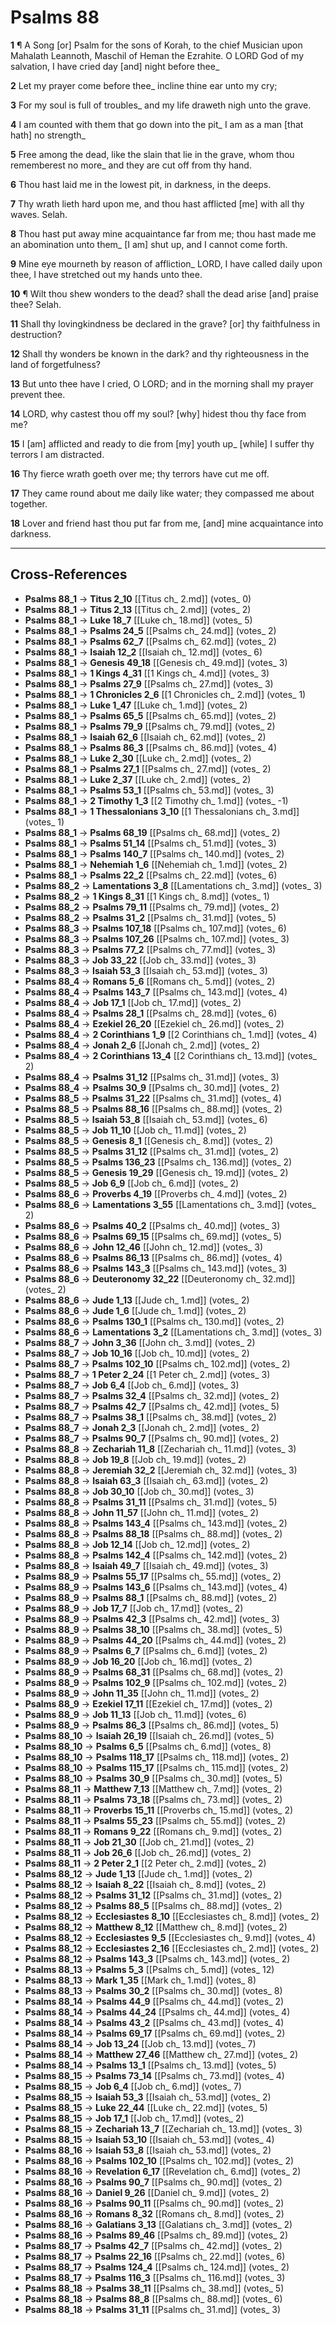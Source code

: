 # Psalms 88

**1** ¶ A Song [or] Psalm for the sons of Korah, to the chief Musician upon Mahalath Leannoth, Maschil of Heman the Ezrahite. O LORD God of my salvation, I have cried day [and] night before thee_

**2** Let my prayer come before thee_ incline thine ear unto my cry;

**3** For my soul is full of troubles_ and my life draweth nigh unto the grave.

**4** I am counted with them that go down into the pit_ I am as a man [that hath] no strength_

**5** Free among the dead, like the slain that lie in the grave, whom thou rememberest no more_ and they are cut off from thy hand.

**6** Thou hast laid me in the lowest pit, in darkness, in the deeps.

**7** Thy wrath lieth hard upon me, and thou hast afflicted [me] with all thy waves. Selah.

**8** Thou hast put away mine acquaintance far from me; thou hast made me an abomination unto them_ [I am] shut up, and I cannot come forth.

**9** Mine eye mourneth by reason of affliction_ LORD, I have called daily upon thee, I have stretched out my hands unto thee.

**10** ¶ Wilt thou shew wonders to the dead? shall the dead arise [and] praise thee? Selah.

**11** Shall thy lovingkindness be declared in the grave? [or] thy faithfulness in destruction?

**12** Shall thy wonders be known in the dark? and thy righteousness in the land of forgetfulness?

**13** But unto thee have I cried, O LORD; and in the morning shall my prayer prevent thee.

**14** LORD, why castest thou off my soul? [why] hidest thou thy face from me?

**15** I [am] afflicted and ready to die from [my] youth up_ [while] I suffer thy terrors I am distracted.

**16** Thy fierce wrath goeth over me; thy terrors have cut me off.

**17** They came round about me daily like water; they compassed me about together.

**18** Lover and friend hast thou put far from me, [and] mine acquaintance into darkness.

---

## Cross-References

- **Psalms 88_1** → **Titus 2_10** [[Titus ch_ 2.md]] (votes_ 0)
- **Psalms 88_1** → **Titus 2_13** [[Titus ch_ 2.md]] (votes_ 2)
- **Psalms 88_1** → **Luke 18_7** [[Luke ch_ 18.md]] (votes_ 5)
- **Psalms 88_1** → **Psalms 24_5** [[Psalms ch_ 24.md]] (votes_ 2)
- **Psalms 88_1** → **Psalms 62_7** [[Psalms ch_ 62.md]] (votes_ 2)
- **Psalms 88_1** → **Isaiah 12_2** [[Isaiah ch_ 12.md]] (votes_ 6)
- **Psalms 88_1** → **Genesis 49_18** [[Genesis ch_ 49.md]] (votes_ 3)
- **Psalms 88_1** → **1 Kings 4_31** [[1 Kings ch_ 4.md]] (votes_ 3)
- **Psalms 88_1** → **Psalms 27_9** [[Psalms ch_ 27.md]] (votes_ 3)
- **Psalms 88_1** → **1 Chronicles 2_6** [[1 Chronicles ch_ 2.md]] (votes_ 1)
- **Psalms 88_1** → **Luke 1_47** [[Luke ch_ 1.md]] (votes_ 2)
- **Psalms 88_1** → **Psalms 65_5** [[Psalms ch_ 65.md]] (votes_ 2)
- **Psalms 88_1** → **Psalms 79_9** [[Psalms ch_ 79.md]] (votes_ 2)
- **Psalms 88_1** → **Isaiah 62_6** [[Isaiah ch_ 62.md]] (votes_ 2)
- **Psalms 88_1** → **Psalms 86_3** [[Psalms ch_ 86.md]] (votes_ 4)
- **Psalms 88_1** → **Luke 2_30** [[Luke ch_ 2.md]] (votes_ 2)
- **Psalms 88_1** → **Psalms 27_1** [[Psalms ch_ 27.md]] (votes_ 2)
- **Psalms 88_1** → **Luke 2_37** [[Luke ch_ 2.md]] (votes_ 2)
- **Psalms 88_1** → **Psalms 53_1** [[Psalms ch_ 53.md]] (votes_ 3)
- **Psalms 88_1** → **2 Timothy 1_3** [[2 Timothy ch_ 1.md]] (votes_ -1)
- **Psalms 88_1** → **1 Thessalonians 3_10** [[1 Thessalonians ch_ 3.md]] (votes_ 1)
- **Psalms 88_1** → **Psalms 68_19** [[Psalms ch_ 68.md]] (votes_ 2)
- **Psalms 88_1** → **Psalms 51_14** [[Psalms ch_ 51.md]] (votes_ 3)
- **Psalms 88_1** → **Psalms 140_7** [[Psalms ch_ 140.md]] (votes_ 2)
- **Psalms 88_1** → **Nehemiah 1_6** [[Nehemiah ch_ 1.md]] (votes_ 2)
- **Psalms 88_1** → **Psalms 22_2** [[Psalms ch_ 22.md]] (votes_ 6)
- **Psalms 88_2** → **Lamentations 3_8** [[Lamentations ch_ 3.md]] (votes_ 3)
- **Psalms 88_2** → **1 Kings 8_31** [[1 Kings ch_ 8.md]] (votes_ 1)
- **Psalms 88_2** → **Psalms 79_11** [[Psalms ch_ 79.md]] (votes_ 2)
- **Psalms 88_2** → **Psalms 31_2** [[Psalms ch_ 31.md]] (votes_ 5)
- **Psalms 88_3** → **Psalms 107_18** [[Psalms ch_ 107.md]] (votes_ 6)
- **Psalms 88_3** → **Psalms 107_26** [[Psalms ch_ 107.md]] (votes_ 3)
- **Psalms 88_3** → **Psalms 77_2** [[Psalms ch_ 77.md]] (votes_ 3)
- **Psalms 88_3** → **Job 33_22** [[Job ch_ 33.md]] (votes_ 3)
- **Psalms 88_3** → **Isaiah 53_3** [[Isaiah ch_ 53.md]] (votes_ 3)
- **Psalms 88_4** → **Romans 5_6** [[Romans ch_ 5.md]] (votes_ 2)
- **Psalms 88_4** → **Psalms 143_7** [[Psalms ch_ 143.md]] (votes_ 4)
- **Psalms 88_4** → **Job 17_1** [[Job ch_ 17.md]] (votes_ 2)
- **Psalms 88_4** → **Psalms 28_1** [[Psalms ch_ 28.md]] (votes_ 6)
- **Psalms 88_4** → **Ezekiel 26_20** [[Ezekiel ch_ 26.md]] (votes_ 2)
- **Psalms 88_4** → **2 Corinthians 1_9** [[2 Corinthians ch_ 1.md]] (votes_ 4)
- **Psalms 88_4** → **Jonah 2_6** [[Jonah ch_ 2.md]] (votes_ 2)
- **Psalms 88_4** → **2 Corinthians 13_4** [[2 Corinthians ch_ 13.md]] (votes_ 2)
- **Psalms 88_4** → **Psalms 31_12** [[Psalms ch_ 31.md]] (votes_ 3)
- **Psalms 88_4** → **Psalms 30_9** [[Psalms ch_ 30.md]] (votes_ 2)
- **Psalms 88_5** → **Psalms 31_22** [[Psalms ch_ 31.md]] (votes_ 4)
- **Psalms 88_5** → **Psalms 88_16** [[Psalms ch_ 88.md]] (votes_ 2)
- **Psalms 88_5** → **Isaiah 53_8** [[Isaiah ch_ 53.md]] (votes_ 6)
- **Psalms 88_5** → **Job 11_10** [[Job ch_ 11.md]] (votes_ 2)
- **Psalms 88_5** → **Genesis 8_1** [[Genesis ch_ 8.md]] (votes_ 2)
- **Psalms 88_5** → **Psalms 31_12** [[Psalms ch_ 31.md]] (votes_ 2)
- **Psalms 88_5** → **Psalms 136_23** [[Psalms ch_ 136.md]] (votes_ 2)
- **Psalms 88_5** → **Genesis 19_29** [[Genesis ch_ 19.md]] (votes_ 2)
- **Psalms 88_5** → **Job 6_9** [[Job ch_ 6.md]] (votes_ 2)
- **Psalms 88_6** → **Proverbs 4_19** [[Proverbs ch_ 4.md]] (votes_ 2)
- **Psalms 88_6** → **Lamentations 3_55** [[Lamentations ch_ 3.md]] (votes_ 2)
- **Psalms 88_6** → **Psalms 40_2** [[Psalms ch_ 40.md]] (votes_ 3)
- **Psalms 88_6** → **Psalms 69_15** [[Psalms ch_ 69.md]] (votes_ 5)
- **Psalms 88_6** → **John 12_46** [[John ch_ 12.md]] (votes_ 3)
- **Psalms 88_6** → **Psalms 86_13** [[Psalms ch_ 86.md]] (votes_ 4)
- **Psalms 88_6** → **Psalms 143_3** [[Psalms ch_ 143.md]] (votes_ 3)
- **Psalms 88_6** → **Deuteronomy 32_22** [[Deuteronomy ch_ 32.md]] (votes_ 2)
- **Psalms 88_6** → **Jude 1_13** [[Jude ch_ 1.md]] (votes_ 2)
- **Psalms 88_6** → **Jude 1_6** [[Jude ch_ 1.md]] (votes_ 2)
- **Psalms 88_6** → **Psalms 130_1** [[Psalms ch_ 130.md]] (votes_ 2)
- **Psalms 88_6** → **Lamentations 3_2** [[Lamentations ch_ 3.md]] (votes_ 3)
- **Psalms 88_7** → **John 3_36** [[John ch_ 3.md]] (votes_ 2)
- **Psalms 88_7** → **Job 10_16** [[Job ch_ 10.md]] (votes_ 2)
- **Psalms 88_7** → **Psalms 102_10** [[Psalms ch_ 102.md]] (votes_ 2)
- **Psalms 88_7** → **1 Peter 2_24** [[1 Peter ch_ 2.md]] (votes_ 3)
- **Psalms 88_7** → **Job 6_4** [[Job ch_ 6.md]] (votes_ 3)
- **Psalms 88_7** → **Psalms 32_4** [[Psalms ch_ 32.md]] (votes_ 2)
- **Psalms 88_7** → **Psalms 42_7** [[Psalms ch_ 42.md]] (votes_ 5)
- **Psalms 88_7** → **Psalms 38_1** [[Psalms ch_ 38.md]] (votes_ 2)
- **Psalms 88_7** → **Jonah 2_3** [[Jonah ch_ 2.md]] (votes_ 2)
- **Psalms 88_7** → **Psalms 90_7** [[Psalms ch_ 90.md]] (votes_ 2)
- **Psalms 88_8** → **Zechariah 11_8** [[Zechariah ch_ 11.md]] (votes_ 3)
- **Psalms 88_8** → **Job 19_8** [[Job ch_ 19.md]] (votes_ 2)
- **Psalms 88_8** → **Jeremiah 32_2** [[Jeremiah ch_ 32.md]] (votes_ 3)
- **Psalms 88_8** → **Isaiah 63_3** [[Isaiah ch_ 63.md]] (votes_ 2)
- **Psalms 88_8** → **Job 30_10** [[Job ch_ 30.md]] (votes_ 3)
- **Psalms 88_8** → **Psalms 31_11** [[Psalms ch_ 31.md]] (votes_ 5)
- **Psalms 88_8** → **John 11_57** [[John ch_ 11.md]] (votes_ 2)
- **Psalms 88_8** → **Psalms 143_4** [[Psalms ch_ 143.md]] (votes_ 2)
- **Psalms 88_8** → **Psalms 88_18** [[Psalms ch_ 88.md]] (votes_ 2)
- **Psalms 88_8** → **Job 12_14** [[Job ch_ 12.md]] (votes_ 2)
- **Psalms 88_8** → **Psalms 142_4** [[Psalms ch_ 142.md]] (votes_ 2)
- **Psalms 88_8** → **Isaiah 49_7** [[Isaiah ch_ 49.md]] (votes_ 3)
- **Psalms 88_9** → **Psalms 55_17** [[Psalms ch_ 55.md]] (votes_ 2)
- **Psalms 88_9** → **Psalms 143_6** [[Psalms ch_ 143.md]] (votes_ 4)
- **Psalms 88_9** → **Psalms 88_1** [[Psalms ch_ 88.md]] (votes_ 2)
- **Psalms 88_9** → **Job 17_7** [[Job ch_ 17.md]] (votes_ 2)
- **Psalms 88_9** → **Psalms 42_3** [[Psalms ch_ 42.md]] (votes_ 3)
- **Psalms 88_9** → **Psalms 38_10** [[Psalms ch_ 38.md]] (votes_ 5)
- **Psalms 88_9** → **Psalms 44_20** [[Psalms ch_ 44.md]] (votes_ 2)
- **Psalms 88_9** → **Psalms 6_7** [[Psalms ch_ 6.md]] (votes_ 2)
- **Psalms 88_9** → **Job 16_20** [[Job ch_ 16.md]] (votes_ 2)
- **Psalms 88_9** → **Psalms 68_31** [[Psalms ch_ 68.md]] (votes_ 2)
- **Psalms 88_9** → **Psalms 102_9** [[Psalms ch_ 102.md]] (votes_ 2)
- **Psalms 88_9** → **John 11_35** [[John ch_ 11.md]] (votes_ 2)
- **Psalms 88_9** → **Ezekiel 17_11** [[Ezekiel ch_ 17.md]] (votes_ 2)
- **Psalms 88_9** → **Job 11_13** [[Job ch_ 11.md]] (votes_ 6)
- **Psalms 88_9** → **Psalms 86_3** [[Psalms ch_ 86.md]] (votes_ 5)
- **Psalms 88_10** → **Isaiah 26_19** [[Isaiah ch_ 26.md]] (votes_ 5)
- **Psalms 88_10** → **Psalms 6_5** [[Psalms ch_ 6.md]] (votes_ 8)
- **Psalms 88_10** → **Psalms 118_17** [[Psalms ch_ 118.md]] (votes_ 2)
- **Psalms 88_10** → **Psalms 115_17** [[Psalms ch_ 115.md]] (votes_ 2)
- **Psalms 88_10** → **Psalms 30_9** [[Psalms ch_ 30.md]] (votes_ 5)
- **Psalms 88_11** → **Matthew 7_13** [[Matthew ch_ 7.md]] (votes_ 2)
- **Psalms 88_11** → **Psalms 73_18** [[Psalms ch_ 73.md]] (votes_ 2)
- **Psalms 88_11** → **Proverbs 15_11** [[Proverbs ch_ 15.md]] (votes_ 2)
- **Psalms 88_11** → **Psalms 55_23** [[Psalms ch_ 55.md]] (votes_ 2)
- **Psalms 88_11** → **Romans 9_22** [[Romans ch_ 9.md]] (votes_ 2)
- **Psalms 88_11** → **Job 21_30** [[Job ch_ 21.md]] (votes_ 2)
- **Psalms 88_11** → **Job 26_6** [[Job ch_ 26.md]] (votes_ 2)
- **Psalms 88_11** → **2 Peter 2_1** [[2 Peter ch_ 2.md]] (votes_ 2)
- **Psalms 88_12** → **Jude 1_13** [[Jude ch_ 1.md]] (votes_ 2)
- **Psalms 88_12** → **Isaiah 8_22** [[Isaiah ch_ 8.md]] (votes_ 2)
- **Psalms 88_12** → **Psalms 31_12** [[Psalms ch_ 31.md]] (votes_ 2)
- **Psalms 88_12** → **Psalms 88_5** [[Psalms ch_ 88.md]] (votes_ 2)
- **Psalms 88_12** → **Ecclesiastes 8_10** [[Ecclesiastes ch_ 8.md]] (votes_ 2)
- **Psalms 88_12** → **Matthew 8_12** [[Matthew ch_ 8.md]] (votes_ 2)
- **Psalms 88_12** → **Ecclesiastes 9_5** [[Ecclesiastes ch_ 9.md]] (votes_ 4)
- **Psalms 88_12** → **Ecclesiastes 2_16** [[Ecclesiastes ch_ 2.md]] (votes_ 2)
- **Psalms 88_12** → **Psalms 143_3** [[Psalms ch_ 143.md]] (votes_ 2)
- **Psalms 88_13** → **Psalms 5_3** [[Psalms ch_ 5.md]] (votes_ 12)
- **Psalms 88_13** → **Mark 1_35** [[Mark ch_ 1.md]] (votes_ 8)
- **Psalms 88_13** → **Psalms 30_2** [[Psalms ch_ 30.md]] (votes_ 8)
- **Psalms 88_14** → **Psalms 44_9** [[Psalms ch_ 44.md]] (votes_ 2)
- **Psalms 88_14** → **Psalms 44_24** [[Psalms ch_ 44.md]] (votes_ 4)
- **Psalms 88_14** → **Psalms 43_2** [[Psalms ch_ 43.md]] (votes_ 4)
- **Psalms 88_14** → **Psalms 69_17** [[Psalms ch_ 69.md]] (votes_ 2)
- **Psalms 88_14** → **Job 13_24** [[Job ch_ 13.md]] (votes_ 7)
- **Psalms 88_14** → **Matthew 27_46** [[Matthew ch_ 27.md]] (votes_ 2)
- **Psalms 88_14** → **Psalms 13_1** [[Psalms ch_ 13.md]] (votes_ 5)
- **Psalms 88_15** → **Psalms 73_14** [[Psalms ch_ 73.md]] (votes_ 4)
- **Psalms 88_15** → **Job 6_4** [[Job ch_ 6.md]] (votes_ 7)
- **Psalms 88_15** → **Isaiah 53_3** [[Isaiah ch_ 53.md]] (votes_ 2)
- **Psalms 88_15** → **Luke 22_44** [[Luke ch_ 22.md]] (votes_ 5)
- **Psalms 88_15** → **Job 17_1** [[Job ch_ 17.md]] (votes_ 2)
- **Psalms 88_15** → **Zechariah 13_7** [[Zechariah ch_ 13.md]] (votes_ 3)
- **Psalms 88_15** → **Isaiah 53_10** [[Isaiah ch_ 53.md]] (votes_ 4)
- **Psalms 88_16** → **Isaiah 53_8** [[Isaiah ch_ 53.md]] (votes_ 2)
- **Psalms 88_16** → **Psalms 102_10** [[Psalms ch_ 102.md]] (votes_ 2)
- **Psalms 88_16** → **Revelation 6_17** [[Revelation ch_ 6.md]] (votes_ 2)
- **Psalms 88_16** → **Psalms 90_7** [[Psalms ch_ 90.md]] (votes_ 2)
- **Psalms 88_16** → **Daniel 9_26** [[Daniel ch_ 9.md]] (votes_ 2)
- **Psalms 88_16** → **Psalms 90_11** [[Psalms ch_ 90.md]] (votes_ 2)
- **Psalms 88_16** → **Romans 8_32** [[Romans ch_ 8.md]] (votes_ 2)
- **Psalms 88_16** → **Galatians 3_13** [[Galatians ch_ 3.md]] (votes_ 2)
- **Psalms 88_16** → **Psalms 89_46** [[Psalms ch_ 89.md]] (votes_ 2)
- **Psalms 88_17** → **Psalms 42_7** [[Psalms ch_ 42.md]] (votes_ 2)
- **Psalms 88_17** → **Psalms 22_16** [[Psalms ch_ 22.md]] (votes_ 6)
- **Psalms 88_17** → **Psalms 124_4** [[Psalms ch_ 124.md]] (votes_ 2)
- **Psalms 88_17** → **Psalms 116_3** [[Psalms ch_ 116.md]] (votes_ 3)
- **Psalms 88_18** → **Psalms 38_11** [[Psalms ch_ 38.md]] (votes_ 5)
- **Psalms 88_18** → **Psalms 88_8** [[Psalms ch_ 88.md]] (votes_ 6)
- **Psalms 88_18** → **Psalms 31_11** [[Psalms ch_ 31.md]] (votes_ 3)
